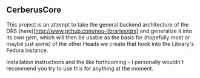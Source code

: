 CerberusCore
-------------

This project is an attempt to take the general backend architecture of the DRS (here)[http://www.github.com/neu-libraries/drs] and generalize it into its own gem, which will then be usable as the basis for (hopefully most or maybe just some) of the other Heads we create that hook into the Library's Fedora instance. 

Installation instructions and the like forthcoming - I personally wouldn't recommend you try to use this for anything at the moment. 